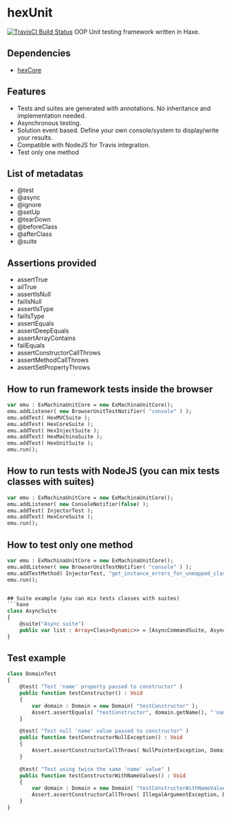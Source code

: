 # hexUnit
[![TravisCI Build Status](https://travis-ci.org/DoclerLabs/hexUnit.svg?branch=master)](https://travis-ci.org/DoclerLabs/hexUnit)
OOP Unit testing framework written in Haxe.


## Dependencies

* [hexCore](https://github.com/DoclerLabs/hexCore)

	
## Features

- Tests and suites are generated with annotations. No inheritance and implementation needed.
- Asynchronous testing.
- Solution event based. Define your own console/system to display/write your results.
- Compatible with NodeJS for Travis integration.
- Test only one method


## List of metadatas
- @test
- @async
- @ignore
- @setUp
- @tearDown
- @beforeClass
- @afterClass
- @suite


## Assertions provided

- assertTrue
- ailTrue
- assertIsNull
- failIsNull
- assertIsType
- failIsType
- assertEquals
- assertDeepEquals
- assertArrayContains
- failEquals
- assertConstructorCallThrows
- assertMethodCallThrows
- assertSetPropertyThrows


## How to run framework tests inside the browser
```haxe
var emu : ExMachinaUnitCore = new ExMachinaUnitCore();
emu.addListener( new BrowserUnitTestNotifier( "console" ) );
emu.addTest( HexMVCSuite );
emu.addTest( HexCoreSuite );
emu.addTest( HexInjectSuite );
emu.addTest( HexMachinaSuite );
emu.addTest( HexUnitSuite );
emu.run();
```


## How to run tests with NodeJS (you can mix tests classes with suites)
```haxe
var emu : ExMachinaUnitCore = new ExMachinaUnitCore();
emu.addListener( new ConsoleNotifier(false) );
emu.addTest( InjectorTest );
emu.addTest( HexCoreSuite );
emu.run();
```


## How to test only one method
```haxe
var emu : ExMachinaUnitCore = new ExMachinaUnitCore();
emu.addListener( new BrowserUnitTestNotifier( "console" ) );
emu.addTestMethod( InjectorTest, "get_instance_errors_for_unmapped_class" );
emu.run();


## Suite example (you can mix tests classes with suites)
```haxe
class AsyncSuite
{
	@suite("Async suite")
    public var list : Array<Class<Dynamic>> = [AsyncCommandSuite, AsyncCommandTest];
}
```


## Test example
```haxe
class DomainTest
{
    @test( "Test 'name' property passed to constructor" )
    public function testConstructor() : Void
    {
        var domain : Domain = new Domain( "testConstructor" );
        Assert.assertEquals( "testConstructor", domain.getName(), "'name' property should be the same passed to constructor" );
    }

    @test( "Test null 'name' value passed to constructor" )
    public function testConstructorNullException() : Void
    {
        Assert.assertConstructorCallThrows( NullPointerException, Domain, [], "" );
    }

    @test( "Test using twice the same 'name' value" )
    public function testConstructorWithNameValues() : Void
    {
        var domain : Domain = new Domain( "testConstructorWithNameValues" );
        Assert.assertConstructorCallThrows( IllegalArgumentException, Domain, ["testConstructorWithNameValues"], "" );
    }
}
```